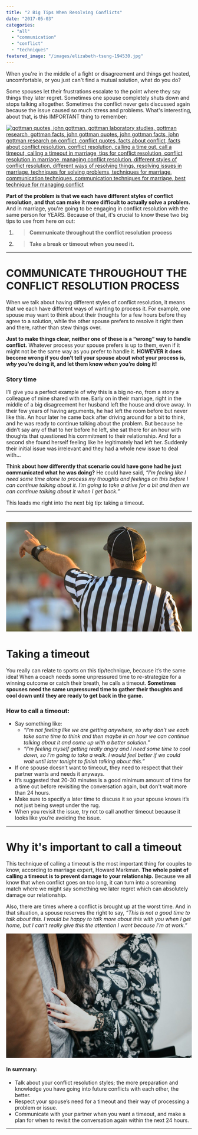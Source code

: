 ```yaml
---
title: "2 Big Tips When Resolving Conflicts"
date: "2017-05-03"
categories: 
  - "all"
  - "communication"
  - "conflict"
  - "techniques"
featured_image: "/images/elizabeth-tsung-194530.jpg"
---
```


When you're in the middle of a fight or disagreement and things get heated, uncomfortable, or you just can't find a mutual solution, what do you do?

Some spouses let their frustrations escalate to the point where they say things they later regret. Sometimes one spouse completely shuts down and stops talking altogether. Sometimes the conflict never gets discussed again because the issue caused so much stress and problems. What's interesting, about that, is this IMPORTANT thing to remember:

[![gottman quotes, john gottman, gottman laboratory studies, gottman research, gottman facts, john gottman quotes, john gottman facts, john gottman research on conflict, conflict quotes, facts about conflict, facts about conflict resolution, conflict resolution, calling a time out, call a timeout, calling a timeout in marriage, tips for conflict resolution, conflict resolution in marriage, managing conflict resolution, different styles of conflict resolution, different ways of resolving things, resolving issues in marriage, techniques for solving problems, techniques for marriage, communication techniques, communication techniques for marriage, best technique for managing conflict](/images/how-conflict-is-handled-gottman-quote.png)](https://freshlymarried.com/wp-content/uploads/2017/04/how-conflict-is-handled-gottman-quote.png)

**Part of the problem is that we each have different styles of conflict resolution, and that can make it more difficult to actually solve a problem.** And in marriage, you're going to be engaging in conflict resolution with the same person for YEARS. Because of that, it's crucial to know these two big tips to use from here on out:

1. > **Communicate throughout the conflict resolution process**
    
2. > **Take a break or timeout when you need it.** 
    

* * *

# COMMUNICATE THROUGHOUT THE CONFLICT RESOLUTION PROCESS

When we talk about having different styles of conflict resolution, it means that we each have different ways of wanting to process it. For example, one spouse may want to think about their thoughts for a few hours before they agree to a solution, while the other spouse prefers to resolve it right then and there, rather than stew things over.

**Just to make things clear, neither one of these is a “wrong” way to handle conflict.** Whatever process your spouse prefers is up to them, even if it might not be the same way as you prefer to handle it. **HOWEVER it does become wrong if you don’t tell your spouse about _what_ your process is, _why_ you’re doing it, and let them know _when_ you’re doing it!**

### Story time

I’ll give you a perfect example of why this is a big no-no, from a story a colleague of mine shared with me. Early on in their marriage, right in the middle of a big disagreement her husband left the house and drove away. In their few years of having arguments, he had left the room before but never like this. An hour later he came back after driving around for a bit to think, and he was ready to continue talking about the problem. But because he didn’t say any of that to her before he left, she sat there for an hour with thoughts that questioned his commitment to their relationship. And for a second she found herself feeling like he legitimately had left her. Suddenly their initial issue was irrelevant and they had a whole new issue to deal with...

**Think about how differently that scenario could have gone had he just communicated what he was doing?** He could have said, _“I’m feeling like I need some time alone to process my thoughts and feelings on this before I can continue talking about it. I’m going to take a drive for a bit and then we can continue talking about it when I get back.”_

This leads me right into the next big tip: taking a timeout.

* * *

## [![conflict resolution, calling a time out, call a timeout, calling a timeout in marriage, tips for conflict resolution, conflict resolution in marriage, managing conflict resolution, different styles of conflict resolution, different ways of resolving things, resolving issues in marriage, techniques for solving problems, techniques for marriage, communication techniques, communication techniques for marriage, best technique for managing conflict](/images/nathan-shively-57964-1.jpg)](https://freshlymarried.com/wp-content/uploads/2017/04/nathan-shively-57964-1.jpg)

# Taking a timeout

You really can relate to sports on this tip/technique, because it’s the same idea! When a coach needs some unpressured time to re-strategize for a winning outcome or catch their breath, he calls a timeout. **Sometimes spouses need the same unpressured time to gather their thoughts and cool down until they are ready to get back in the game.**

### How to call a timeout:

- Say something like:
    - _“I’m not feeling like we are getting anywhere, so why don’t we each take some time to think and then maybe in an hour we can continue talking about it and come up with a better solution.”_
    - _“I’m feeling myself getting really angry and I need some time to cool down, so I’m going to take a walk. I would feel better if we could wait until later tonight to finish talking about this.”_
- If one spouse doesn’t want to timeout, they need to respect that their partner wants and needs it anyways.
- It’s suggested that 20-30 minutes is a good minimum amount of time for a time out before revisiting the conversation again, but don't wait more than 24 hours.
- Make sure to specify a later time to discuss it so your spouse knows it’s not just being swept under the rug.
- When you revisit the issue, try not to call another timeout because it looks like you’re avoiding the issue.

* * *

# Why it's important to call a timeout

This technique of calling a timeout is the most important thing for couples to know, according to marriage expert, Howard Markman. **The whole point of calling a timeout is to prevent damage to your relationship.** Because we all know that when conflict goes on too long, it can turn into a screaming match where we might say something we later regret which can absolutely damage our relationship.

Also, there are times where a conflict is brought up at the worst time. And in that situation, a spouse reserves the right to say, _“This is not a good time to talk about this. I would be happy to talk more about this with you when I get home, but I can’t really give this the attention I want because I’m at work.”_

[![conflict resolution, calling a time out, call a timeout, calling a timeout in marriage, tips for conflict resolution, conflict resolution in marriage, managing conflict resolution, different styles of conflict resolution, different ways of resolving things, resolving issues in marriage, techniques for solving problems, techniques for marriage, communication techniques, communication techniques for marriage, best technique for managing conflict](/images/christiana-rivers-222360.jpg)](https://freshlymarried.com/wp-content/uploads/2017/04/christiana-rivers-222360.jpg)

#### **In summary:**

- Talk about your conflict resolution styles; the more preparation and knowledge you have going into future conflicts with each other, the better.
- Respect your spouse’s need for a timeout and their way of processing a problem or issue.
- Communicate with your partner when you want a timeout, and make a plan for when to revisit the conversation again within the next 24 hours.

* * *
